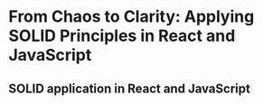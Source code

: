 # From Chaos to Clarity: Applying SOLID Principles in React and JavaScript

## SOLID application in React and JavaScript
